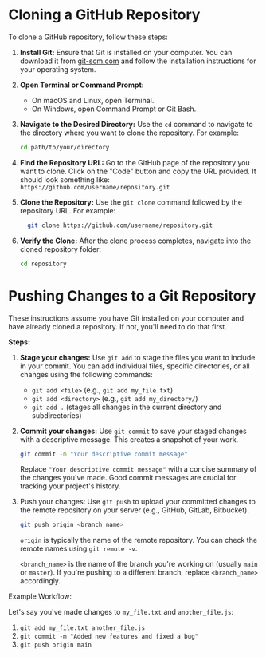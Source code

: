 # Cloning a GitHub Repository

To clone a GitHub repository, follow these steps:

1. **Install Git:**
   Ensure that Git is installed on your computer. You can download it from [git-scm.com](https://git-scm.com/) and follow the installation instructions for your operating system.

2. **Open Terminal or Command Prompt:**
   - On macOS and Linux, open Terminal.
   - On Windows, open Command Prompt or Git Bash.

3. **Navigate to the Desired Directory:**
   Use the `cd` command to navigate to the directory where you want to clone the repository. For example:
   ```bash
   cd path/to/your/directory
   ```
4. **Find the Repository URL:**
   Go to the GitHub page of the repository you want to clone. Click on the "Code" button and copy the URL provided. It should look something like:
   `https://github.com/username/repository.git`
5. **Clone the Repository:**
   Use the `git clone` command followed by the repository URL. For example:
   ```bash
     git clone https://github.com/username/repository.git
   ```

7. **Verify the Clone:**
   After the clone process completes, navigate into the cloned repository folder:
   ```bash
   cd repository
   ```

# Pushing Changes to a Git Repository

These instructions assume you have Git installed on your computer and have already cloned a repository.  If not, you'll need to do that first. 

**Steps:**

1. **Stage your changes:**  Use `git add` to stage the files you want to include in your commit. You can add individual files, specific directories, or all changes using the following commands:

   * `git add <file>`  (e.g., `git add my_file.txt`)
   * `git add <directory>` (e.g., `git add my_directory/`)
   * `git add .` (stages all changes in the current directory and subdirectories)


2. **Commit your changes:** Use `git commit` to save your staged changes with a descriptive message.  This creates a snapshot of your work.

   ```bash
   git commit -m "Your descriptive commit message"
   ```
   Replace `"Your descriptive commit message"` with a concise summary of the
   changes you've made. Good commit messages are crucial for tracking your project's
   history.

3. Push your changes: Use `git push` to upload your committed changes to the
remote repository on your server (e.g., GitHub, GitLab, Bitbucket).
   ```bash
   git push origin <branch_name>
   ```
   `origin` is typically the name of the remote repository. You can check the
   remote names using `git remote -v`.
   
   `<branch_name>` is the name of the branch you're working on (usually `main`
   or `master`). If you're pushing to a different branch, replace `<branch_name>`
   accordingly.

Example Workflow:

Let's say you've made changes to `my_file.txt` and `another_file.js`:

1. `git add my_file.txt another_file.js`
2. `git commit -m "Added new features and fixed a bug"`
3. `git push origin main`
